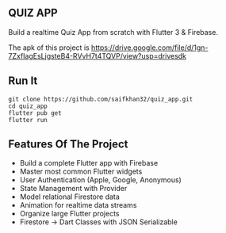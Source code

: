 **QUIZ APP**
---
Build a realtime Quiz App from scratch with Flutter 3 & Firebase.


The apk of this project is https://drive.google.com/file/d/1gn-7ZxfIagEsLjgsteB4-RVvH7t4TQVP/view?usp=drivesdk 

Run It
---
```
git clone https://github.com/saifkhan32/quiz_app.git
cd quiz_app
flutter pub get
flutter run
```
**Features Of The Project**
---
- Build a complete Flutter app with Firebase
- Master most common Flutter widgets
- User Authentication (Apple, Google, Anonymous)
- State Management with Provider
- Model relational Firestore data
- Animation for realtime data streams
-  Organize large Flutter projects
- Firestore -> Dart Classes with JSON Serializable

